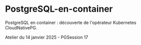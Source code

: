 # PostgreSQL-en-container
PostgreSQL en container : découverte de l'opérateur Kubernetes CloudNativePG.

Atelier du 14 janvier 2025 - PGSession 17


